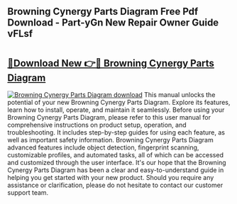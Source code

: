 ## Browning Cynergy Parts Diagram Free Pdf Download - Part-yGn New Repair Owner Guide vFLsf

# <h2><a href="http://dfo61u.blite.top/?on=Browning+Cynergy+Parts+Diagram">🔗Download New 👉🔴 Browning Cynergy Parts Diagram</a></h2>

[![Browning Cynergy Parts Diagram download](https://i.imgur.com/lujVjoI.png)](http://dfo61u.blite.top/?on=Browning+Cynergy+Parts+Diagram)
This manual unlocks the potential of your new Browning Cynergy Parts Diagram. Explore its features, learn how to install, operate, and maintain it seamlessly. Before using your Browning Cynergy Parts Diagram, please refer to this user manual for comprehensive instructions on product setup, operation, and troubleshooting. It includes step-by-step guides for using each feature, as well as important safety information. Browning Cynergy Parts Diagram advanced features include object detection, fingerprint scanning, customizable profiles, and automated tasks, all of which can be accessed and customized through the user interface. It's our hope that the Browning Cynergy Parts Diagram has been a clear and easy-to-understand guide in helping you get started with your new product. Should you require any assistance or clarification, please do not hesitate to contact our customer support team.
